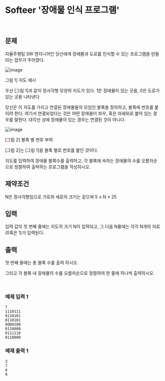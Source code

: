 # Softeer '장애물 인식 프로그램'

<br>

## 문제
자율주행팀 SW 엔지니어인 당신에게 장애물과 도로를 인식할 수 있는 프로그램을 만들라는 업무가 주어졌다.

![image](https://github.com/SShinMJ/Study_Algorithm/assets/82142527/ee2ed793-6d9d-40da-ae0e-9d7375ebcfd7)

그림 1] 지도 예시

우선 [그림 1]과 같이 정사각형 모양의 지도가 있다. 1은 장애물이 있는 곳을, 0은 도로가 있는 곳을 나타낸다.

당신은 이 지도를 가지고 연결된 장애물들의 모임인 블록을 정의하고, 불록에 번호를 붙이려 한다. 여기서 연결되었다는 것은 어떤 장애물이 좌우, 혹은 아래위로 붙어 있는 경우를 말한다. 대각선 상에 장애물이 있는 경우는 연결된 것이 아니다.

![image](https://github.com/SShinMJ/Study_Algorithm/assets/82142527/7f920813-21c2-4fe9-858e-22fe322ae289)

[그림 2] 블록 별 번호 부여

[그림 2]는 [그림 1]을 블록 별로 번호를 붙인 것이다.

지도를 입력하여 장애물 블록수를 출력하고, 각 블록에 속하는 장애물의 수를 오름차순으로 정렬하여 출력하는 프로그램을 작성하시오.

## 제약조건
N은 정사각형임으로 가로와 세로의 크기는 같으며 5 ≤ N ≤ 25

## 입력
입력 값의 첫 번째 줄에는 지도의 크기 N이 입력되고, 그 다음 N줄에는 각각 N개의 자료(0혹은 1)가 입력된다.

## 출력
첫 번째 줄에는 총 블록 수를 출력 하시오.

그리고 각 블록 내 장애물의 수를 오름차순으로 정렬하여 한 줄에 하나씩 출력하시오.

<br> 

### 예제 입력 1
```
7
1110111
0110101
0110101
0000100
0110000
0111110
0110000
```
### 예제 출력 1 
```
3
7
8
9
```

